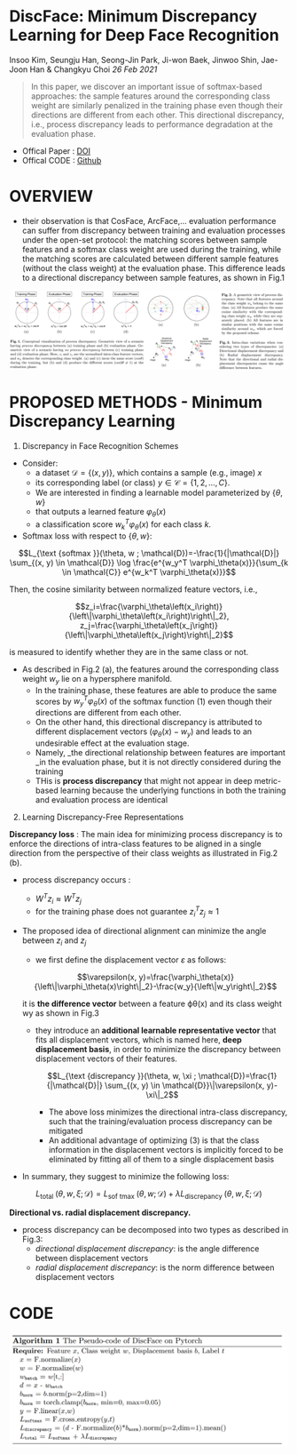 # DiscFace: Minimum Discrepancy Learning for Deep Face Recognition
Insoo Kim, Seungju Han, Seong-Jin Park, Ji-won Baek, Jinwoo Shin, Jae-Joon Han & Changkyu Choi  _26 Feb 2021_

>In this paper, we discover an important issue of softmax-based approaches: the sample features around the corresponding class weight are similarly penalized in the training phase even though their directions are different from each other. This directional discrepancy, i.e., process discrepancy leads to performance degradation at the evaluation phase.

* Offical Paper : [DOI](https://doi.org/10.1007/978-3-030-69541-5_22)
* Offical CODE  : [Github]()

# OVERVIEW
- their observation is that CosFace, ArcFace,... evaluation performance can suffer from discrepancy between training and evaluation processes under the open-set protocol: the matching scores between sample features and a softmax class weight are used during the training, while the matching scores are calculated between different sample features (without the class weight) at the evaluation phase. This difference leads to a directional discrepancy between sample features, as shown in Fig.1

![fig1](../../../asset/images/Losses/DiscFace/fig1.png)

# PROPOSED METHODS - Minimum Discrepancy Learning

1. Discrepancy in Face Recognition Schemes

* Consider:
   -  a dataset $\mathcal{D}=\{(x, y)\}$, which contains a sample (e.g., image) _x_
   -  its corresponding label (or class) $y \in \mathcal{C}=\{1,2, \ldots, C\}$. 
   -  We are interested in finding a learnable model parameterized by $\{\theta, w\}$ 
   -  that outputs a learned feature $\varphi_\theta(x)$ 
   -  a classification score $w_k^T \varphi_\theta(x)$ for each class _k_. 
* Softmax loss with respect to $\{\theta, w\}$:

$$L_{\text {softmax }}(\theta, w ; \mathcal{D})=-\frac{1}{|\mathcal{D}|} \sum_{(x, y) \in \mathcal{D}} \log \frac{e^{w_y^T \varphi_\theta(x)}}{\sum_{k \in \mathcal{C}} e^{w_k^T \varphi_\theta(x)}}$$

Then, the cosine similarity between normalized feature vectors, i.e., 

$$z_i=\frac{\varphi_\theta\left(x_i\right)}{\left\|\varphi_\theta\left(x_i\right)\right\|_2}, z_j=\frac{\varphi_\theta\left(x_j\right)}{\left\|\varphi_\theta\left(x_j\right)\right\|_2}$$

is measured to identify whether they are in the same class or not.

* As described in Fig.2 (a), the features around the corresponding class weight $w_y$ lie on a hypersphere manifold. 
  - In the training phase, these features are able to produce the same scores by $w_y^T \varphi_\theta(x)$ of the softmax function (1) even though their directions are different from each other. 
  - On the other hand, this directional discrepancy is attributed to different displacement vectors $\left(\varphi_\theta(x)-w_y\right)$ and leads to an undesirable effect at the evaluation stage. 
  - Namely, _the directional relationship between features are important _in the evaluation phase, but it is not directly considered during the training
  - THis is **process discrepancy** that might not appear in deep metric-based learning because the underlying functions in both the training and evaluation process are identical

2. Learning Discrepancy-Free Representations

**Discrepancy loss** : The main idea for minimizing process discrepancy is to enforce the directions of intra-class features to be aligned in a single direction from the perspective of their class weights as illustrated in Fig.2 (b).

- process discrepancy occurs :
  - $W^T z_i \approx W^T z_j$ 
  - for the training phase does not guarantee $z_i^T z_j \approx 1$

- The proposed idea of directional alignment can minimize the angle between $z_i \text{ and } z_j$

  -   we first define the displacement vector $\varepsilon$ as follows:

    $$\varepsilon(x, y)=\frac{\varphi_\theta(x)}{\left\|\varphi_\theta(x)\right\|_2}-\frac{w_y}{\left\|w_y\right\|_2}$$

    it is **the difference vector** between a feature ϕθ(x) and its class weight wy as shown in Fig.3

  - they introduce an **additional learnable representative vector** that fits all displacement vectors, which is named here, **deep displacement basis**, in order to minimize the discrepancy between displacement vectors of their features.

    $$L_{\text {discrepancy }}(\theta, w, \xi ; \mathcal{D})=\frac{1}{|\mathcal{D}|} \sum_{(x, y) \in \mathcal{D}}\|\varepsilon(x, y)-\xi\|_2$$

    - The above loss minimizes the directional intra-class discrepancy, such that the training/evaluation process discrepancy can be mitigated
    - An additional advantage of optimizing (3) is that the class information in the displacement vectors is implicitly forced to be eliminated by fitting all of them to a single displacement basis

- In summary, they suggest to minimize the following loss:
  
$$L_{\text {total }}(\theta, w, \xi ; \mathcal{D})=L_{\text {sof tmax }}(\theta, w ; \mathcal{D})+\lambda L_{\text {discrepancy }}(\theta, w, \xi ; \mathcal{D})$$

**Directional vs. radial displacement discrepancy.**

- process discrepancy can be decomposed into two types as described in Fig.3:       
  - _directional displacement discrepancy_: is the angle difference between displacement vectors
  - _radial displacement discrepancy_:  is the norm difference between displacement vectors 
  

# CODE
![alg](../../../asset/images/Losses/DiscFace/alg1.png)